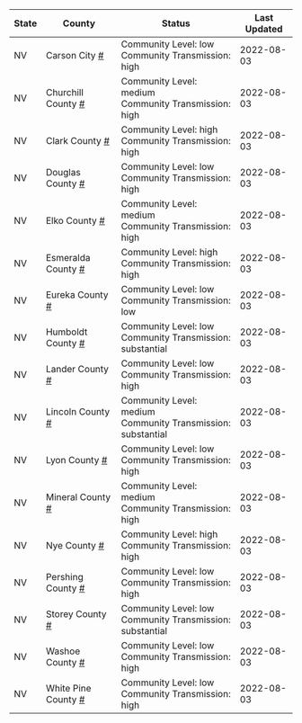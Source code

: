 State | County | Status | Last Updated
--- | --- | --- | --- 
NV | Carson City <a href="#carson_city">#</a> | <a name="carson_city"></a>Community Level: low<br/>Community Transmission: high | 2022-08-03
NV | Churchill County <a href="#churchill_county">#</a> | <a name="churchill_county"></a>Community Level: medium<br/>Community Transmission: high | 2022-08-03
NV | Clark County <a href="#clark_county">#</a> | <a name="clark_county"></a>Community Level: high<br/>Community Transmission: high | 2022-08-03
NV | Douglas County <a href="#douglas_county">#</a> | <a name="douglas_county"></a>Community Level: low<br/>Community Transmission: high | 2022-08-03
NV | Elko County <a href="#elko_county">#</a> | <a name="elko_county"></a>Community Level: medium<br/>Community Transmission: high | 2022-08-03
NV | Esmeralda County <a href="#esmeralda_county">#</a> | <a name="esmeralda_county"></a>Community Level: high<br/>Community Transmission: high | 2022-08-03
NV | Eureka County <a href="#eureka_county">#</a> | <a name="eureka_county"></a>Community Level: low<br/>Community Transmission: low | 2022-08-03
NV | Humboldt County <a href="#humboldt_county">#</a> | <a name="humboldt_county"></a>Community Level: low<br/>Community Transmission: substantial | 2022-08-03
NV | Lander County <a href="#lander_county">#</a> | <a name="lander_county"></a>Community Level: low<br/>Community Transmission: high | 2022-08-03
NV | Lincoln County <a href="#lincoln_county">#</a> | <a name="lincoln_county"></a>Community Level: medium<br/>Community Transmission: substantial | 2022-08-03
NV | Lyon County <a href="#lyon_county">#</a> | <a name="lyon_county"></a>Community Level: low<br/>Community Transmission: high | 2022-08-03
NV | Mineral County <a href="#mineral_county">#</a> | <a name="mineral_county"></a>Community Level: medium<br/>Community Transmission: high | 2022-08-03
NV | Nye County <a href="#nye_county">#</a> | <a name="nye_county"></a>Community Level: high<br/>Community Transmission: high | 2022-08-03
NV | Pershing County <a href="#pershing_county">#</a> | <a name="pershing_county"></a>Community Level: low<br/>Community Transmission: high | 2022-08-03
NV | Storey County <a href="#storey_county">#</a> | <a name="storey_county"></a>Community Level: low<br/>Community Transmission: substantial | 2022-08-03
NV | Washoe County <a href="#washoe_county">#</a> | <a name="washoe_county"></a>Community Level: low<br/>Community Transmission: high | 2022-08-03
NV | White Pine County <a href="#white_pine_county">#</a> | <a name="white_pine_county"></a>Community Level: low<br/>Community Transmission: high | 2022-08-03
